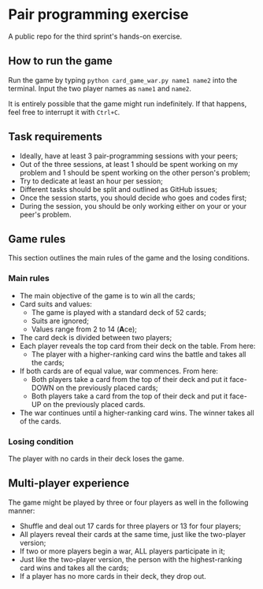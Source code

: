# Pair programming exercise
A public repo for the third sprint's hands-on exercise.

## How to run the game
Run the game by typing `python card_game_war.py name1 name2` into the terminal. Input the two player names as `name1` and `name2`.

It is entirely possible that the game might run indefinitely. If that happens, feel free to interrupt it with `Ctrl+C`.

## Task requirements
- Ideally, have at least 3 pair-programming sessions with your peers;
- Out of the three sessions, at least 1 should be spent working on my problem and 1 should be spent working on the other person's problem;
- Try to dedicate at least an hour per session;
- Different tasks should be split and outlined as GitHub issues;
- Once the session starts, you should decide who goes and codes first;
- During the session, you should be only working either on your or your peer's problem.

## Game rules
This section outlines the main rules of the game and the losing conditions.

### Main rules
- The main objective of the game is to win all the cards;
- Card suits and values:
    - The game is played with a standard deck of 52 cards;
    - Suits are ignored;
    - Values range from 2 to 14 (**A**ce);
- The card deck is divided between two players;
- Each player reveals the top card from their deck on the table. From here:
    - The player with a higher-ranking card wins the battle and takes all the cards;
- If both cards are of equal value, war commences. From here:
    - Both players take a card from the top of their deck and put it face-DOWN on the previously placed cards;
    - Both players take a card from the top of their deck and put it face-UP on the previously placed cards.
- The war continues until a higher-ranking card wins. The winner takes all of the cards.

### Losing condition
The player with no cards in their deck loses the game.

## Multi-player experience

The game might be played by three or four players as well in the following manner:

- Shuffle and deal out 17 cards for three players or 13 for four players;
- All players reveal their cards at the same time, just like the two-player version;
- If two or more players begin a war, ALL players participate in it;
- Just like the two-player version, the person with the highest-ranking card wins and takes all the cards;
- If a player has no more cards in their deck, they drop out.
